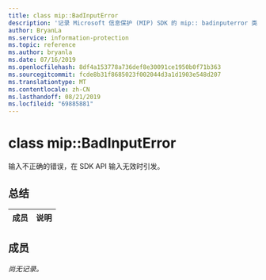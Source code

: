 ```yaml
---
title: class mip::BadInputError
description: '记录 Microsoft 信息保护 (MIP) SDK 的 mip:: badinputerror 类。'
author: BryanLa
ms.service: information-protection
ms.topic: reference
ms.author: bryanla
ms.date: 07/16/2019
ms.openlocfilehash: 8df4a153778a736def8e30091ce1950b0f71b363
ms.sourcegitcommit: fcde8b31f8685023f002044d3a1d1903e548d207
ms.translationtype: MT
ms.contentlocale: zh-CN
ms.lasthandoff: 08/21/2019
ms.locfileid: "69885881"
---
```

# <a name="class-mipbadinputerror"></a>class mip::BadInputError 
输入不正确的错误，在 SDK API 输入无效时引发。
  
## <a name="summary"></a>总结
 成员                        | 说明                                
--------------------------------|---------------------------------------------
  
## <a name="members"></a>成员
_尚无记录。_
